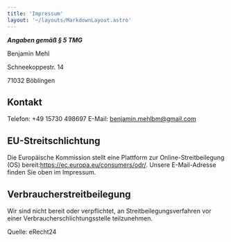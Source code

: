 ```yaml
---
title: 'Impressum'
layout: '~/layouts/MarkdownLayout.astro'
---
```


**_Angaben gemäß § 5 TMG_**

Benjamin Mehl

Schneekoppestr. 14

71032 Böblingen

## Kontakt

Telefon: +49 15730 498697
E-Mail: benjamin.mehlbm@gmail.com

## EU-Streitschlichtung

Die Europäische Kommission stellt eine Plattform zur Online-Streitbeilegung (OS) bereit:https://ec.europa.eu/consumers/odr/. Unsere E-Mail-Adresse finden Sie oben im Impressum.

## Verbraucherstreitbeilegung

Wir sind nicht bereit oder verpflichtet, an Streitbeilegungsverfahren vor einer Verbraucherschlichtungsstelle teilzunehmen.

Quelle: eRecht24
